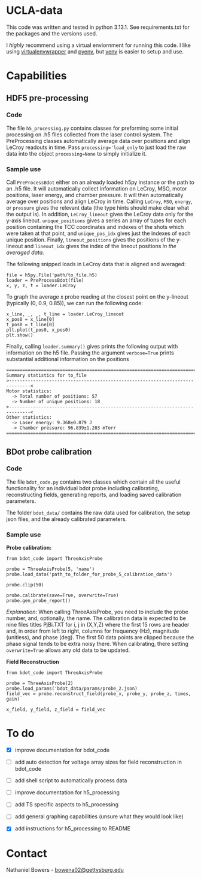 # UCLA-data


This code was written and tested in python 3.13.1. See requirements.txt for the packages and the versions used.

I *highly* recommend using a virtual enviornment for running this code. I like using [virtualenvwrapper](https://virtualenvwrapper.readthedocs.io/en/latest/) and [pyenv](https://github.com/pyenv/pyenv), but [venv](https://docs.python.org/3/library/venv.html) is easier to setup and use.


# Capabilities

## HDF5 pre-processing

### Code

The file `h5_processing.py` contains classes for preforming some initial processing on .h5 files collected from the laser control system. The PreProcessing classes automatically average data over positions and align LeCroy readouts in time. Pass `processing='load_only` to just load the raw data into the object `processing=None` to simply initialize it.

### Sample use

Call `PreProcessBdot` either on an already loaded h5py instance or the path to an .h5 file. It will automatically collect information on LeCroy, MSO, motor positions, laser energy, and chamber pressure. It will then automatically average over positions and align LeCroy in time. Calling `LeCroy`, `MSO`, `energy`, or `pressure` gives the relevant data (the type hints should make clear what the output is). In addition, `LeCroy_lineout` gives the LeCroy data only for the y-axis lineout. `unique_positions` gives a series an array of tupes for each position containing the TCC coordinates and indexes of the shots which were taken at that point, and `unique_pos_idx` gives just the indexes of each unique position. Finally, `lineout_positions` gives the positions of the y-lineout and `lineout_idx` gives the index of the lineout positions *in the averaged data*.

The following snipped loads in LeCroy data that is aligned and averaged:
```
file = h5py.File('path/to_file.h5)
loader = PreProcessBdot(file)
x, y, z, t = loader.LeCroy
```

To graph the average x probe reading at the closest point on the y-lineout (typically (0, 0.9, 0.85)), we can run the following code:
```
x_line, _, _, t_line = loader.LeCroy_lineout
x_pos0 = x_line[0]
t_pos0 = t_line[0]
plt.plot(t_pos0, x_pos0)
plt.show()
```

Finally, calling `loader.summary()` gives prints the following output with information on the h5 file. Passing the argument `verbose=True` prints substantial additional information on the positions
```
================================================================================
Summary statistics for to_file
>------------------------------------------------------------------------------<
Motor statistics:
  -> Total number of positions: 57
  -> Number of unique positions: 18
>------------------------------------------------------------------------------<
Other statistics:
  -> Laser energy: 9.368±0.079 J
  -> Chamber pressure: 96.839±1.203 mTorr
================================================================================
```


## BDot probe calibration

### Code

The file `bdot_code.py` contains two classes which contain all the useful functionality for an individual bdot probe including calibrating, reconstructing fields, generating reports, and loading saved calibration parameters.

The folder `bdot_data/` contains the raw data used for calibration, the setup json files, and the already calibrated parameters.

### Sample use

**Probe calibration:**
```
from bdot_code import ThreeAxisProbe

probe = ThreeAxisProbe(5, 'name')
probe.load_data('path_to_folder_for_probe_5_calibration_data')

probe.clip(50)

probe.calibrate(save=True, overwrite=True)
probe.gen_probe_report()
```

*Explanation*:
When calling ThreeAxisProbe, you need to include the probe number, and, optionally, the name. The calibration data is expected to be nine files titles PjBi.TXT for i, j in (X,Y,Z) where the first 15 rows are header and, in order from left to right, columns for frequency (Hz), magnitude (unitless), and phase (deg). The first 50 data points are clipped because the phase signal tends to be extra noisy there. When calibrating, there setting `overwrite=True` allows any old data to be updated.

**Field Reconstruction**
```
from bdot_code import ThreeAxisProbe

probe = ThreeAxisProbe(2)
probe.load_params('bdot_data/params/probe_2.json)
field_vec = probe.reconstruct_field(probe_x, probe_y, probe_z, times, gain)

x_field, y_field, z_field = field_vec
```

# To do

- [x] improve documentation for bdot_code
- [ ] add auto detection for voltage array sizes for field reconstruction in bdot_code
- [ ] add shell script to automatically process data
- [ ] improve documentation for h5_processing
- [ ] add TS specific aspects to h5_processing
- [ ] add general graphing capabilities (unsure what they would look like)
- [x] add instructions for h5_processing to README


# Contact
Nathaniel Bowers - bowena02@gettysburg.edu

